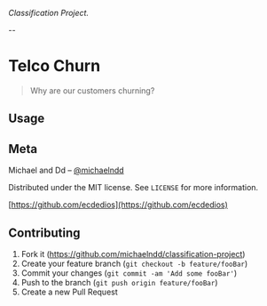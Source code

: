 _Classification Project._

--

# Telco Churn
> Why are our customers churning?




## Usage




## Meta

Michael and Dd – [@michaelndd](https://github.com/michaelndd)

Distributed under the MIT license. See ``LICENSE`` for more information.

[https://github.com/ecdedios](https://github.com/ecdedios)

## Contributing

1. Fork it (<https://github.com/michaelndd/classification-project>)
2. Create your feature branch (`git checkout -b feature/fooBar`)
3. Commit your changes (`git commit -am 'Add some fooBar'`)
4. Push to the branch (`git push origin feature/fooBar`)
5. Create a new Pull Request